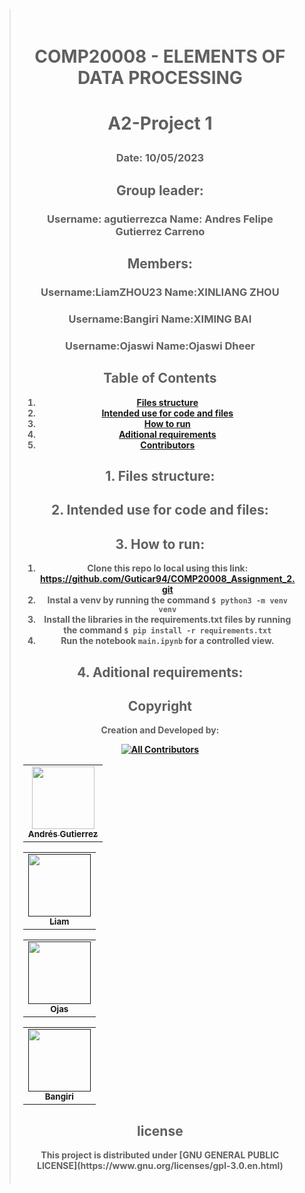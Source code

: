 <blockquote style="padding: 20px; text-align: center;">
<h1><b>COMP20008 - ELEMENTS OF DATA PROCESSING</b></p></h1>
<h1><b>A2-Project 1</b></p></h1>
<h3>Date: 10/05/2023</h3>

<h2><b>Group leader:<b></h2>
<h3><b>Username:</b> agutierrezca
<b>Name:</b> Andres Felipe Gutierrez Carreno</h3>
<h2><b>Members:</b></h2>
<h3><b>Username:</b>LiamZHOU23 <b>Name:</b>XINLIANG ZHOU </h3>
<h3><b>Username:</b>Bangiri <b>Name:</b>XIMING BAI</h3>
<h3><b>Username:</b>Ojaswi <b>Name:</b>Ojaswi Dheer</h3>

<h2> Table of Contents </h2>

  1. [Files structure](#structure)
  2. [Intended use for code and files](#intended-use)
  3. [How to run](#repository-structure)
  4. [Aditional requirements](#new-req)
  5. [Contributors](#contributors)
  
<h2 id="structure"> 1. Files structure: </h2>
  
  
<h2 id="intended-use"> 2. Intended use for code and files: </h2>

<h2 id="repository-structure"> 3. How to run: </h2>
  
1. Clone this repo lo local using this link: https://github.com/Guticar94/COMP20008_Assignment_2.git<br>
2. Instal a venv by running the command ```$ python3 -m venv venv```<br>
3. Install the libraries in the requirements.txt files by running the command ```$ pip install -r requirements.txt```<br>
4. Run the notebook ```main.ipynb``` for a controlled view.<br>
  
<h2 id="new-req"> 4. Aditional requirements: </h2>

<h2 id="contributors"> Copyright</h2>
Creation and Developed by:

<!-- ALL-CONTRIBUTORS-BADGE:START - Do not remove or modify this section -->
[![All Contributors](https://img.shields.io/badge/all_contributors-4-orange.svg?style=flat-square)](#contributors-)
  
<table>
  <tr>
    <td align="center"><a href="https://www.linkedin.com/in/andres-felipe-gutierrez-carre%C3%B1o-62242378/"><img src="https://drive.google.com/uc?export=view&id=1IDlBkB-iwdk8pSx7dLAciDCAumrnsGhq" width="100px;" alt=""/><br /><sub><b>Andrés Gutierrez</b></sub></a><br /></td>
  </tr>
</table>

<table>
  <tr>
    <td align="center"><a href=""><img src="" width="100px;" alt=""/><br /><sub><b>Liam</b></sub></a><br /></td>
  </tr>
</table>

<table>
  <tr>
    <td align="center"><a href=""><img src="" width="100px;" alt=""/><br /><sub><b>Ojas</b></sub></a><br /></td>
  </tr>
</table>
<table>
  <tr>
    <td align="center"><a href=""><img src="" width="100px;" alt=""/><br /><sub><b>Bangiri</b></sub></a><br /></td>
  </tr>
</table>

<h2>license</h2>
This project is distributed under [GNU GENERAL PUBLIC LICENSE](https://www.gnu.org/licenses/gpl-3.0.en.html)
